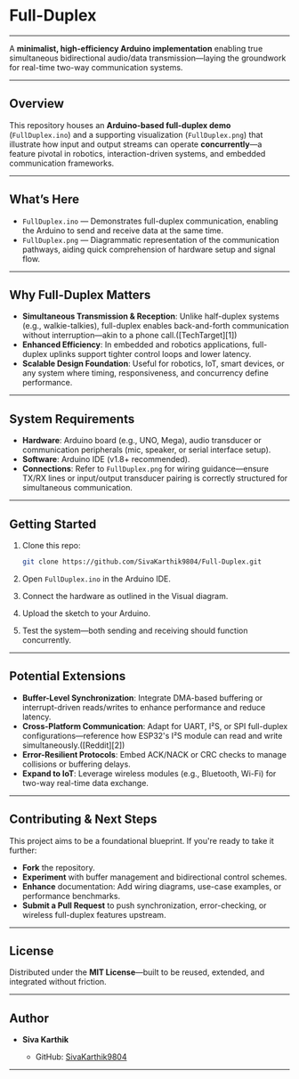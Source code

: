 # Full-Duplex
---

A **minimalist, high-efficiency Arduino implementation** enabling true simultaneous bidirectional audio/data transmission—laying the groundwork for real-time two-way communication systems.

---

## Overview

This repository houses an **Arduino-based full-duplex demo** (`FullDuplex.ino`) and a supporting visualization (`FullDuplex.png`) that illustrate how input and output streams can operate **concurrently**—a feature pivotal in robotics, interaction-driven systems, and embedded communication frameworks.

---

## What’s Here

* `FullDuplex.ino` — Demonstrates full-duplex communication, enabling the Arduino to send and receive data at the same time.
* `FullDuplex.png` — Diagrammatic representation of the communication pathways, aiding quick comprehension of hardware setup and signal flow.

---

## Why Full-Duplex Matters

* **Simultaneous Transmission & Reception**: Unlike half-duplex systems (e.g., walkie-talkies), full-duplex enables back-and-forth communication without interruption—akin to a phone call.([TechTarget][1])
* **Enhanced Efficiency**: In embedded and robotics applications, full-duplex uplinks support tighter control loops and lower latency.
* **Scalable Design Foundation**: Useful for robotics, IoT, smart devices, or any system where timing, responsiveness, and concurrency define performance.

---

## System Requirements

* **Hardware**: Arduino board (e.g., UNO, Mega), audio transducer or communication peripherals (mic, speaker, or serial interface setup).
* **Software**: Arduino IDE (v1.8+ recommended).
* **Connections**: Refer to `FullDuplex.png` for wiring guidance—ensure TX/RX lines or input/output transducer pairing is correctly structured for simultaneous communication.

---

## Getting Started

1. Clone this repo:

   ```bash
   git clone https://github.com/SivaKarthik9804/Full-Duplex.git
   ```
2. Open `FullDuplex.ino` in the Arduino IDE.
3. Connect the hardware as outlined in the Visual diagram.
4. Upload the sketch to your Arduino.
5. Test the system—both sending and receiving should function concurrently.

---

## Potential Extensions

* **Buffer-Level Synchronization**: Integrate DMA-based buffering or interrupt-driven reads/writes to enhance performance and reduce latency.
* **Cross-Platform Communication**: Adapt for UART, I²S, or SPI full-duplex configurations—reference how ESP32's I²S module can read and write simultaneously.([Reddit][2])
* **Error-Resilient Protocols**: Embed ACK/NACK or CRC checks to manage collisions or buffering delays.
* **Expand to IoT**: Leverage wireless modules (e.g., Bluetooth, Wi-Fi) for two-way real-time data exchange.

---

## Contributing & Next Steps

This project aims to be a foundational blueprint. If you're ready to take it further:

* **Fork** the repository.
* **Experiment** with buffer management and bidirectional control schemes.
* **Enhance** documentation: Add wiring diagrams, use-case examples, or performance benchmarks.
* **Submit a Pull Request** to push synchronization, error-checking, or wireless full-duplex features upstream.

---

## License

Distributed under the **MIT License**—built to be reused, extended, and integrated without friction.

---

## Author

* **Siva Karthik**

  * GitHub: [SivaKarthik9804](https://github.com/SivaKarthik9804)

---
